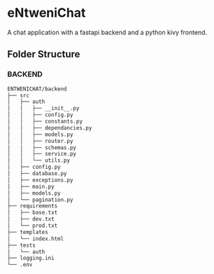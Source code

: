 # eNtweniChat

A chat application with a fastapi backend and a python kivy frontend.

## Folder Structure

### BACKEND

```sh
ENTWENICHAT/backend
├── src
│   ├── auth
│   │   ├── __init__.py
│   │   ├── config.py
│   │   ├── constants.py
│   │   ├── dependancies.py
│   │   ├── models.py
│   │   ├── router.py
│   │   ├── schemas.py
│   │   ├── service.py
│   │   └── utils.py
│   ├── config.py
│   ├── database.py
│   ├── exceptions.py
│   ├── main.py
│   ├── models.py
│   └── pagination.py
├── requirements
│   ├── base.txt
│   ├── dev.txt
│   └── prod.txt
├── templates
│   └── index.html
├── tests
│   └── auth
├── logging.ini
└── .env
```
